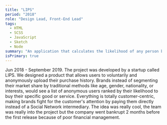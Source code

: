 ```yaml
---
title: "LIPS"
period: "2018"
role: "Design Lead, Front-End Lead"
tags: 
  - HTML
  - SCSS
  - JavaScript
  - Sketch
  - Node
summary: "An application that calculates the likelihood of any person buying any good or service, given a customer-oriented and anonymous use of their purchase history."
isPrimary: true
---
```

Jun 2018 - September 2019. The project was developed by a startup called LIPS. We designed a product that allows users to voluntarily and anonymously upload their purchase history. Brands instead of segmenting their market share by traditional methods like age, gender, nationality, or interests, would see a list of anonymous users ranked by their likelihood to buy their specific good or service. Everything is totally customer-centric, making brands fight for the customer's attention by paying them directly instead of a Social Network intermediary. The idea was really cool, the team was really into the project but the company went bankrupt 2 months before the first release because of poor financial management.